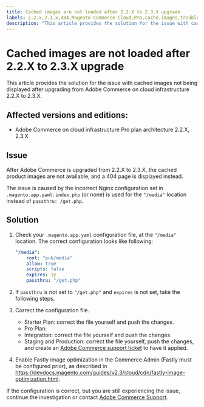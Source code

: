 ```yaml
---
title: Cached images are not loaded after 2.2.X to 2.3.X upgrade
labels: 2.2.x,2.3.x,404,Magento Commerce Cloud,Pro,cache,images,troubleshooting,Adobe Commerce,Starter,cloud infrastructure
description: "This article provides the solution for the issue with cached images not being displayed after upgrading from Adobe Commerce on cloud infrastructure 2.2.X to 2.3.X."
---
```


# Cached images are not loaded after 2.2.X to 2.3.X upgrade

This article provides the solution for the issue with cached images not being displayed after upgrading from Adobe Commerce on cloud infrastructure 2.2.X to 2.3.X.

## Affected versions and editions:

* Adobe Commerce on cloud infrastructure Pro plan architecture 2.2.X, 2.3.X

## Issue

After Adobe Commerce is upgraded from 2.2.X to 2.3.X, the cached product images are not available, and a 404 page is displayed instead.

The issue is caused by the incorrect Nginx configuration set in `.magento.app.yaml`: `index.php` (or none) is used for the `"/media"` location instead of `passthru: /get.php`.

## Solution

1. Check your `.magento.app.yaml` configuration file, at the `"/media"` location. The correct configuration looks like following:
   ```yaml
   "/media":
       root: "pub/media"
       allow: true
       scripts: false
       expires: 1y
       passthru: "/get.php"
   ```
1. If `passthru` is not set to `"/get.php"` and `expires` is not set, take the following steps.
1. Correct the configuration file.
    * Starter Plan: correct the file yourself and push the changes.
    * Pro Plan:
    * Integration: correct the file yourself and push the changes.
    * Staging and Production: correct the file yourself, push the changes, and create an [Adobe Commerce support ticket](https://support.magento.com/hc/en-us/articles/360000913794#submit-ticket) to have it applied.

1. Enable Fastly image optimization in the Commerce Admin (Fastly must be configured prior), as described in <https://devdocs.magento.com/guides/v2.3/cloud/cdn/fastly-image-optimization.html>.

If the configuration is correct, but you are still experiencing the issue, continue the investigation or contact [Adobe Commerce Support](https://support.magento.com/hc/en-us/articles/360000913794#submit-ticket).
